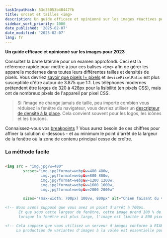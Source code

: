 ```yaml
---
taskInputHash: 53c35053b40447fb
title: srcset et tailles <img>
description: Un guide efficace et opinionné sur les images réactives pour 2023
sidebar_sort_priority: 1000
date_published: '2025-02-07'
date_modified: '2025-02-07'
lang: fr
---
```


**Un guide efficace et opinionné sur les images pour 2023**

Consultez la barre latérale pour un examen approfondi. Ceci est la référence rapide pour mettre à jour ces balises `<img>` afin de gérer les appareils modernes dans toutes leurs différentes tailles et densités de pixels. Vous devriez [savoir que pixels != pixels](/fr/pixels-not-pixels) et `devicePixelRatio` est plus susceptible d'être autour de 3.875 que 1:1. Les téléphones modernes prétendent être larges de 320 à 428px pour la lisibilité (en pixels CSS), mais ont de nombreux pixels de l'appareil par pixel CSS.

> Si l'image ne change jamais de taille, peu importe combien vous réduisez la fenêtre du navigateur, vous devriez utiliser un [descripteur de densité à la place](/fr/density-descriptors). Cela convient souvent pour les logos, les icônes et les boutons.

Connaissez-vous vos [breakpoints](/fr/breakpoints) ? Vous aurez besoin de ces chiffres pour affiner la solution ci-dessous - et au minimum le point d'arrêt de la largeur de la fenêtre où la zone de contenu principal cesse de croître.


### La méthode facile

```html

<img src = "img.jpg?w=480" 
        srcset="img.jpg?format=webp&w=480 480w, 
                img.jpg?format=webp&w=800 800w, 
                img.jpg?format=webp&w=1200 1200w, 
                img.jpg?format=webp&w=1600 1600w, 
                img.jpg?format=webp&w=2000 2000w"

        sizes="(max-width: 700px) 100vw, 800px" alt="Chien faisant du vélo" />

<!-- Nous avons supposé que vous avez un point d'arrêt à 700px. 
      Et que sous cette largeur de fenêtre, cette image prend 100 % de la largeur, mais
      lorsque la fenêtre est plus large, l'image est limitée à 800 pixels CSS -->

<!-- Cela suppose que vous utilisez un serveur d'images conforme à RIAPI tel qu'Imageflow. 
     La production de variantes d'images à la volée est essentielle pour la tranquillité d'esprit des développeurs. -->
```
